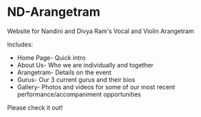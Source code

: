 # ND-Arangetram
Website for Nandini and Divya Ram's Vocal and Violin Arangetram

Includes:
* Home Page- Quick intro
* About Us- Who we are individually and together
* Arangetram- Details on the event
* Gurus- Our 3 current gurus and their bios
* Gallery- Photos and videos for some of our most recent performance/accompaniment opportunities

Please check it out!
